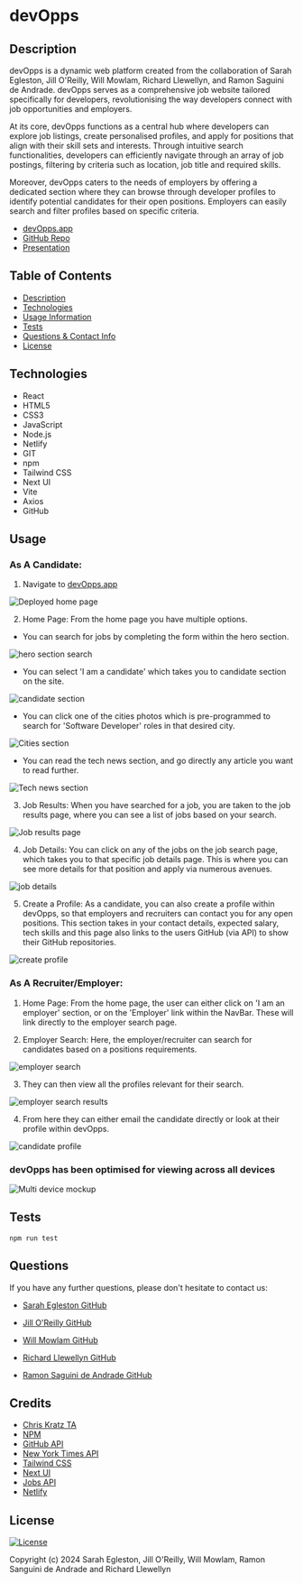 # devOpps

 
## Description 
  
devOpps is a dynamic web platform created from the collaboration of Sarah Egleston, Jill O'Reilly, Will Mowlam, Richard Llewellyn, and Ramon Saguini de Andrade. devOpps serves as a comprehensive job website tailored specifically for developers, revolutionising the way developers connect with job opportunities and employers.

At its core, devOpps functions as a central hub where developers can explore job listings, create personalised profiles, and apply for positions that align with their skill sets and interests. Through intuitive search functionalities, developers can efficiently navigate through an array of job postings, filtering by criteria such as location, job title and required skills.

Moreover, devOpps caters to the needs of employers by offering a dedicated section where they can browse through developer profiles to identify potential candidates for their open positions. Employers can easily search and filter profiles based on specific criteria.

- [devOpps.app](https://devopps.app)
- [GitHub Repo](https://github.com/jilloreilly/DevOpps)
- [Presentation](https://www.canva.com/design/DAF-uyw5mXQ/d8cCz1vUzAUSdpv6OsMOWg/view?utm_content=DAF-uyw5mXQ&utm_campaign=share_your_design&utm_medium=link&utm_source=shareyourdesignpanel#1)

## Table of Contents

  - [Description](#Description)
  - [Technologies](#Technologies)
  - [Usage Information](#Usage) 
  - [Tests](#Tests)
  - [Questions & Contact Info](#Questions)
  - [License](#License)

## Technologies

- React
- HTML5
- CSS3
- JavaScript
- Node.js
- Netlify
- GIT
- npm
- Tailwind CSS
- Next UI
- Vite
- Axios
- GitHub


## Usage 

  ### As A Candidate:

  1. Navigate to [devOpps.app](https://devopps.app)

  ![Deployed home page](/public/readme/homepage.png)

  2. Home Page: From the home page you have multiple options. 
  
  - You can search for jobs by completing the form within the hero section.

  ![hero section search](/public/readme/homesearch.png)

  - You can select 'I am a candidate' which takes you to candidate section on the site.

  ![candidate section](/public/readme/candidatesection.png)

  - You can click one of the cities photos which is pre-programmed to search for 'Software Developer' roles in that desired city. 

  ![Cities section](/public/readme/cities.png)

  - You can read the tech news section, and go directly any article you want to read further.

  ![Tech news section](/public/readme/technews.png)


  3. Job Results: When you have searched for a job, you are taken to the job results page, where you can see a list of jobs based on your search. 

  ![Job results page](/public/readme/jobresults.png)
  
  4. Job Details: You can click on any of the jobs on the job search page, which takes you to that specific job details page. This is where you can see more details for that position and apply via numerous avenues. 

  ![job details](/public/readme/jobdetalils.png)

  5. Create a Profile: As a candidate, you can also create a profile within devOpps, so that employers and recruiters can contact you for any open positions. This section takes in your contact details, expected salary, tech skills and this page also links to the users GitHub (via API) to show their GitHub repositories.

  ![create profile](/public/readme/createaprofile.png)


  ### As A Recruiter/Employer:

  1. Home Page: From the home page, the user can either click on 'I am an employer' section, or on the 'Employer' link within the NavBar. These will link directly to the employer search page.

  2. Employer Search: Here, the employer/recruiter can search for candidates based on a positions requirements. 

  ![employer search](/public/readme/employersearch.png)

  3. They can then view all the profiles relevant for their search.

  ![employer search results](/public/readme/employerresults.png)

  4. From here they can either email the candidate directly or look at their profile within devOpps.

  ![candidate profile](/public/readme/candidateprofile.png)


  ### devOpps has been optimised for viewing across all devices

![Multi device mockup](/public/readme/device-mockup.png)



## Tests

```npm run test```
  


## Questions 

  If you have any further questions, please don't hesitate to contact us:
  
  - [Sarah Egleston GitHub](https://www.github.com/segleston)

  - [Jill O'Reilly GitHub](https://www.github.com/jilloreilly) 

  - [Will Mowlam GitHub](https://www.github.com/willmowlam)

  - [Richard Llewellyn GitHub](https://www.github.com/RichLlew182)

  - [Ramon Saguini de Andrade GitHub](https://www.github.com/ramonsaguini)



## Credits

  - [Chris Kratz TA](https://github.com/Ckratz17)
  - [NPM](https://www.npmjs.com/)
  - [GitHub API](https://docs.github.com/en/rest)
  - [New York Times API](https://developer.nytimes.com/apis)
  - [Tailwind CSS](https://tailwindcss.com/)
  - [Next UI](https://nextui.org/)
  - [Jobs API](https://rapidapi.com/)
  - [Netlify](https://www.netlify.com/)


## License 

[![License](https://img.shields.io/badge/License-MIT-blue.svg)](./LICENSE)

Copyright (c) 2024 Sarah Egleston, Jill O'Reilly, Will Mowlam, Ramon Sanguini de Andrade and Richard Llewellyn